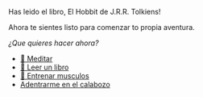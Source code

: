 Has leido el libro, El Hobbit de J.R.R. Tolkiens!

Ahora te sientes listo para comenzar to propia aventura.

_¿Que quieres hacer ahora?_

- [🧘 Meditar](1-1A.md)
- [📖 Leer un libro](1-1B.md)
- [💪 Entrenar musculos](0-1A.md)
- [Adentrarme en el calabozo](../1/2.md)
